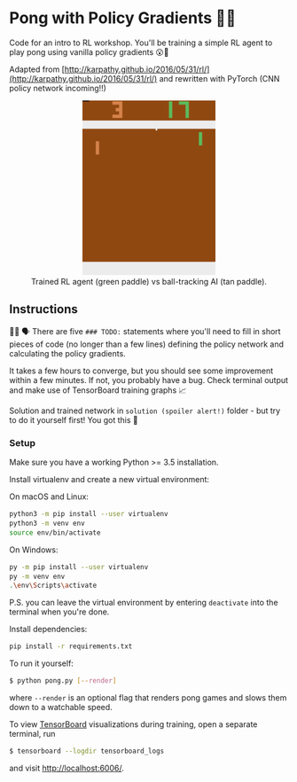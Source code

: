 # Pong with Policy Gradients 🔨👷 

Code for an intro to RL workshop. You'll be training a simple RL agent to play pong using vanilla policy gradients 😮💯

Adapted from [http://karpathy.github.io/2016/05/31/rl/](http://karpathy.github.io/2016/05/31/rl/) and rewritten with PyTorch (CNN policy network incoming!!)

<p align="center">
    <img src="gameplay.gif" alt="gameplay recording" width="240" height="315" /><br />
    Trained RL agent (green paddle) vs ball-tracking AI (tan paddle).
</p>


## Instructions

👩‍🏫 🗣 There are five `### TODO:` statements where you'll need to fill in short pieces of code (no longer than a few lines) defining the policy network and calculating the policy gradients.

It takes a few hours to converge, but you should see some improvement within a few minutes. If not, you probably have a bug. Check terminal output and make use of TensorBoard training graphs 📈

Solution and trained network in `solution (spoiler alert!)` folder - but try to do it yourself first! You got this 🤠

### Setup

Make sure you have a working Python >= 3.5 installation.

Install virtualenv and create a new virtual environment:

On macOS and Linux:
```bash
python3 -m pip install --user virtualenv
python3 -m venv env
source env/bin/activate
```

On Windows:
```bash
py -m pip install --user virtualenv
py -m venv env
.\env\Scripts\activate
```

P.S. you can leave the virtual environment by entering `deactivate` into the
terminal when you're done.

Install dependencies:
```bash
pip install -r requirements.txt
```


To run it yourself:

```bash
$ python pong.py [--render]
```

where `--render` is an optional flag that renders pong games and slows them down to a watchable speed.



To view [TensorBoard](https://www.tensorflow.org/tensorboard) visualizations during training, open a separate terminal, run

```bash
$ tensorboard --logdir tensorboard_logs
```

and visit [http://localhost:6006/](http://localhost:6006/).
